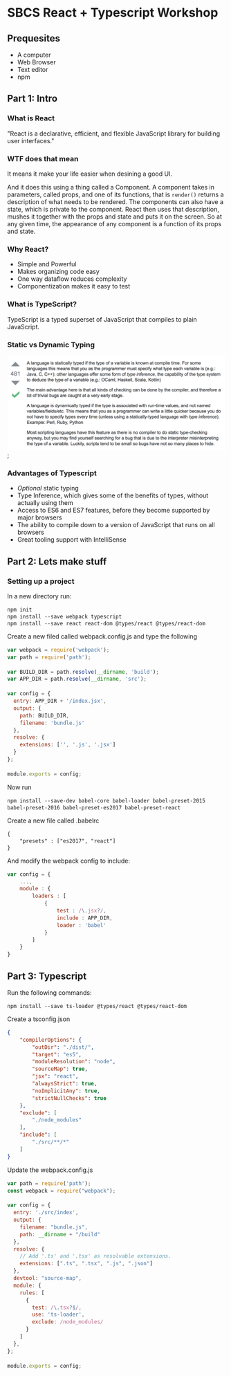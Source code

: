 # SBCS React + Typescript Workshop

## Prequesites

* A computer
* Web Browser
* Text editor
* npm

## Part 1: Intro

### What is React

"React is a declarative, efficient, and flexible JavaScript library for building user interfaces."

### WTF does that mean

It means it make your life easier when desining a good UI.

And it does this using a thing called a Component. A component takes in parameters, called props, and one of its functions, that is `render()` returns a description of what needs to be rendered. The components can also have a state, which is private to the component. React then uses that description, mushes it together with the props and state and puts it on the screen. So at any given time, the appearance of any component is a function of its props and state. 


### Why React?

* Simple and Powerful
* Makes organizing code easy
* One way dataflow reduces complexity
* Componentization makes it easy to test

### What is TypeScript?

TypeScript is a typed superset of JavaScript that compiles to plain JavaScript.

### Static vs Dynamic Typing

![Types](./img/typing.png);

### Advantages of Typescript

* *Optional* static typing
* Type Inference, which gives some of the benefits of types, without actually using them
* Access to ES6 and ES7 features, before they become supported by major browsers
* The ability to compile down to a version of JavaScript that runs on all browsers
* Great tooling support with IntelliSense

## Part 2: Lets make stuff

### Setting up a project

In a new directory run:

```
npm init
npm install --save webpack typescript
npm install --save react react-dom @types/react @types/react-dom
```

Create a new filed called webpack.config.js and type the following

```js
var webpack = require('webpack');
var path = require('path');

var BUILD_DIR = path.resolve(__dirname, 'build');
var APP_DIR = path.resolve(__dirname, 'src');

var config = {
  entry: APP_DIR + '/index.jsx',
  output: {
    path: BUILD_DIR,
    filename: 'bundle.js'
  },
  resolve: {
    extensions: ['', '.js', '.jsx']
  }
};

module.exports = config;
```

Now run

```
npm install --save-dev babel-core babel-loader babel-preset-2015 babel-preset-2016 babel-preset-es2017 babel-preset-react
```

Create a new file called .babelrc

```
{
	"presets" : ["es2017", "react"]
}
```

And modify the webpack config to include:


```js
var config = {
	...,
	module : {
		loaders : [
			{
				test : /\.jsx?/,
				include : APP_DIR,
				loader : 'babel'
			}
		]
	}
}
```



## Part 3: Typescript

Run the following commands:

```
npm install --save ts-loader @types/react @types/react-dom
```

Create a tsconfig.json

```json
{
    "compilerOptions": {
        "outDir": "./dist/",
        "target": "es5",
        "moduleResolution": "node",
        "sourceMap": true,
        "jsx": "react",
        "alwaysStrict": true,
        "noImplicitAny": true,
        "strictNullChecks": true
    },
    "exclude": [
        "./node_modules"
    ],
    "include": [
        "./src/**/*"
    ]
}
```

Update the webpack.config.js

```js
var path = require('path');
const webpack = require("webpack");

var config = {
  entry: './src/index',
  output: {
    filename: "bundle.js",
    path: __dirname + "/build"
  },
  resolve: {
    // Add '.ts' and '.tsx' as resolvable extensions.
    extensions: [".ts", ".tsx", ".js", ".json"]
  },
  devtool: "source-map",
  module: {
    rules: [
      {
        test: /\.tsx?$/,
        use: 'ts-loader',
        exclude: /node_modules/
      }
    ]
  },
};

module.exports = config;
```